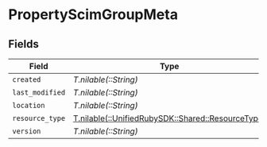 # PropertyScimGroupMeta


## Fields

| Field                                                                                    | Type                                                                                     | Required                                                                                 | Description                                                                              |
| ---------------------------------------------------------------------------------------- | ---------------------------------------------------------------------------------------- | ---------------------------------------------------------------------------------------- | ---------------------------------------------------------------------------------------- |
| `created`                                                                                | *T.nilable(::String)*                                                                    | :heavy_minus_sign:                                                                       | N/A                                                                                      |
| `last_modified`                                                                          | *T.nilable(::String)*                                                                    | :heavy_minus_sign:                                                                       | N/A                                                                                      |
| `location`                                                                               | *T.nilable(::String)*                                                                    | :heavy_minus_sign:                                                                       | N/A                                                                                      |
| `resource_type`                                                                          | [T.nilable(::UnifiedRubySDK::Shared::ResourceType)](../../models/shared/resourcetype.md) | :heavy_minus_sign:                                                                       | N/A                                                                                      |
| `version`                                                                                | *T.nilable(::String)*                                                                    | :heavy_minus_sign:                                                                       | N/A                                                                                      |